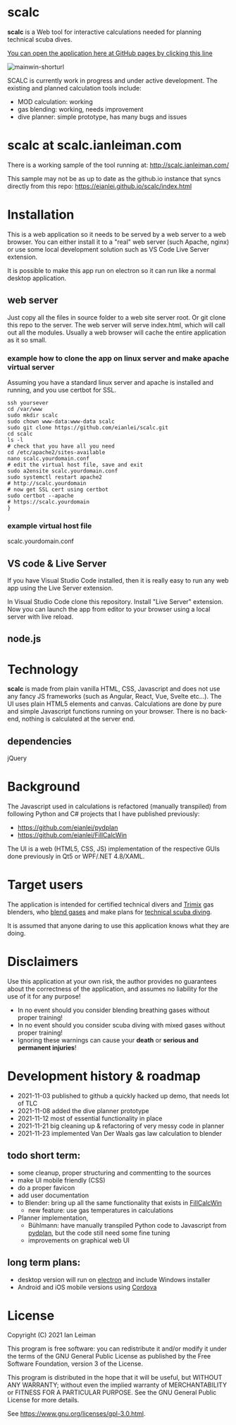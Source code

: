 # scalc
**scalc** is a Web tool for interactive calculations needed for planning technical scuba dives.

[You can open the application here at GitHub pages by clicking this line](https://eianlei.github.io/scalc/index.html)

![mainwin-shorturl](https://github.com/eianlei/scalc/blob/master/scalc-planner.jpg?raw=true)


SCALC is currently work in progress and under active development.
The existing and planned calculation tools include:
- MOD calculation: working 
- gas blending: working, needs improvement
- dive planner: simple prototype, has many bugs and issues

# scalc at scalc.ianleiman.com
There is a working sample of the tool running at: http://scalc.ianleiman.com/

This sample may not be as up to date as the github.io instance that syncs directly from this repo: https://eianlei.github.io/scalc/index.html

# Installation
This is a web application so it needs to be served by a web server to a web browser. You can either install it to a "real" web server (such Apache, nginx) or use some local development solution such as VS Code Live Server extension.

It is possible to make this app run on electron so it can run like a normal desktop application. 
## web server
Just copy all the files in source folder to a web site server root. 
Or git clone this repo to the server.
The web server will serve index.html, which will call out all the modules. 
Usually a web browser will cache the entire application as it so small. 

### example how to clone the app on linux server and make apache virtual server
Assuming you have a standard linux server and apache is installed and running, and you use certbot for SSL.
```shell
ssh yoursever
cd /var/www
sudo mkdir scalc
sudo chown www-data:www-data scalc
sudo git clone https://github.com/eianlei/scalc.git
cd scalc
ls -l
# check that you have all you need
cd /etc/apache2/sites-available
nano scalc.yourdomain.conf
# edit the virtual host file, save and exit
sudo a2ensite scalc.yourdomain.conf
sudo systemctl restart apache2
# http://scalc.yourdomain
# now get SSL cert using certbot
sudo certbot --apache
# https://scalc.yourdomain
}
```
### example virtual host file 
scalc.yourdomain.conf

## VS code & Live Server
If you have Visual Studio Code installed, then it is really easy to run any web app using the Live Server extension.

In Visual Studio Code clone this repository.
Install "Live Server" extension. Now you can launch the app from editor to your browser using a local server with live reload.
## node.js

# Technology
**scalc** is made from plain vanilla HTML, CSS, Javascript and does not use any fancy JS frameworks (such as Angular, React, Vue, Svelte etc...).
The UI uses plain HTML5 elements and canvas.
Calculations are done by pure and simple Javascript functions running on your browser. There is no back-end, nothing is calculated at the server end.
## dependencies
jQuery

# Background
The Javascript used in calculations is refactored (manually transpiled) from following Python and C# projects that I have published previously:
- https://github.com/eianlei/pydplan 
- https://github.com/eianlei/FillCalcWin 
 

The UI is a web (HTML5, CSS, JS) implementation of the respective GUIs done previously in Qt5 or WPF/.NET 4.8/XAML.

# Target users
The application is intended for certified technical divers and [Trimix](https://en.wikipedia.org/wiki/Trimix_(breathing_gas)) gas blenders, who [blend gases](https://en.wikipedia.org/wiki/Gas_blending_for_scuba_diving) and make plans for [technical scuba diving](https://en.wikipedia.org/wiki/Technical_diving).

It is assumed that anyone daring to use this application knows what they are doing.

# Disclaimers
Use this application at your own risk, the author provides no guarantees about the correctness of the application, and assumes no liability for the use of it for any purpose!

* In no event should you consider blending breathing gases without proper training!
* In no event should you consider scuba diving with mixed gases without proper training!
* Ignoring these warnings can cause your **death** or **serious and permanent injuries**!

# Development history & roadmap
- 2021-11-03 published to github a quickly hacked up demo, that needs lot of TLC
- 2021-11-08 added the dive planner prototype
- 2021-11-12 most of essential functionality in place
- 2021-11-21 big cleaning up & refactoring of very messy code in planner 
- 2021-11-23 implemented Van Der Waals gas law calculation to blender

## todo short term:
- some cleanup, proper structuring and commentting to the sources
- make UI mobile friendly (CSS)
- do a proper favicon
- add user documentation
- to Blender: bring up all the same functionality that exists in [FillCalcWin](https://github.com/eianlei/FillCalcWin)
  - new feature: use gas temperatures in calculations 
- Planner implementation, 
  - Bühlmann: have manually transpiled Python code to Javascript from [pydplan](https://github.com/eianlei/pydplan), 
  but the code still need some fine tuning
  - improvements on graphical web UI

## long term plans:
- desktop version will run on [electron](https://www.electronjs.org/) and include Windows installer
- Android and iOS mobile versions using [Cordova](https://cordova.apache.org/)

# License
Copyright (C) 2021 Ian Leiman

This program is free software: you can redistribute it and/or modify
it under the terms of the GNU General Public License as published by
the Free Software Foundation, version 3 of the License.

This program is distributed in the hope that it will be useful,
but WITHOUT ANY WARRANTY; without even the implied warranty of
MERCHANTABILITY or FITNESS FOR A PARTICULAR PURPOSE.  See the
GNU General Public License for more details.
    
See https://www.gnu.org/licenses/gpl-3.0.html</a>.

  

